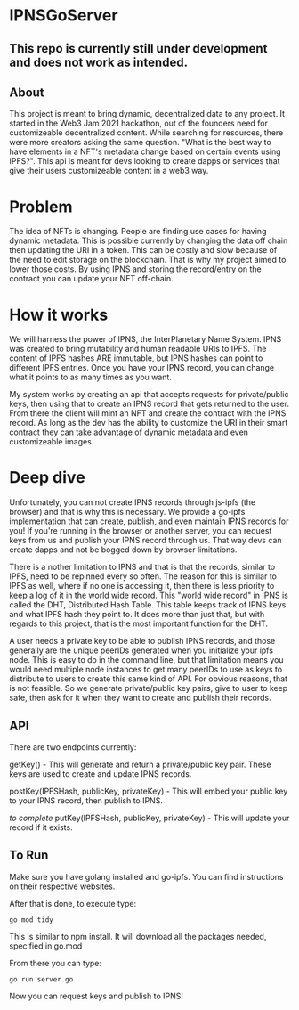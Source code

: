 # IPNSGoServer

## This repo is currently still under development and does not work as intended.

## About 

This project is meant to bring dynamic, decentralized data to any project. It started in the Web3 Jam 2021 hackathon, out of the founders need for customizeable decentralized content. While searching for resources, there were more creators asking the same question. "What is the best way to have elements in a NFT's metadata change based on certain events using IPFS?". This api is meant for devs looking to create dapps or services that give their users customizeable content in a web3 way. 

# Problem

The idea of NFTs is changing. People are finding use cases for having dynamic metadata. This is possible currently by changing the data off chain then updating the URI in a token. This can be costly and slow because of the need to edit storage on the blockchain. That is why my project aimed to lower those costs. By using IPNS and storing the record/entry on the contract you can update your NFT off-chain. 
 

# How it works
We will harness the power of IPNS, the InterPlanetary Name System. IPNS was created to bring mutability and human readable URIs to IPFS. The content of IPFS hashes ARE immutable, but IPNS hashes can point to different IPFS entries. Once you have your IPNS record, you can change what it points to as many times as you want.

My system works by creating an api that accepts requests for private/public keys, then using that to create an IPNS record that gets returned to the user. From there the client will mint an NFT and create the contract with the IPNS record. As long as the dev has the ability to customize the URI in their smart contract they can take advantage of dynamic metadata and even customizeable images.

# Deep dive

Unfortunately, you can not create IPNS records through js-ipfs (the browser) and that is why this is necessary. We provide a go-ipfs implementation that can create, publish, and even maintain IPNS records for you! If you're running in the browser or another server, you can request keys from us and publish your IPNS record through us. That way devs can create dapps and not be bogged down by browser limitations.

There is a nother limitation to IPNS and that is that the records, similar to IPFS, need to be repinned every so often. The reason for this is similar to IPFS as well, where if no one is accessing it, then there is less priority to keep a log of it in the world wide record. This "world wide record" in IPNS is called the DHT, Distributed Hash Table. This table keeps track of IPNS keys and what IPFS hash they point to. It does more than just that, but with regards to this project, that is the most important function for the DHT.

A user needs a private key to be able to publish IPNS records, and those generally are the unique peerIDs generated when you initialize your ipfs node. This is easy to do in the command line, but that limitation means you would need multiple node instances to get many peerIDs to use as keys to distribute to users to create this same kind of API. For obvious reasons, that is not feasible. So we generate private/public key pairs, give to user to keep safe, then ask for it when they want to create and publish their records. 

## API 

There are two endpoints currently:

getKey() - This will generate and return a private/public key pair. These keys are used to create and update IPNS records.

postKey(IPFSHash, publicKey, privateKey) - This will embed your public key to your IPNS record, then publish to IPNS.

*to complete*
putKey(IPFSHash, publicKey, privateKey) - This will update your record if it exists. 


## To Run
Make sure you have golang installed and go-ipfs. You can find instructions on their respective websites.

After that is done, to execute type:

`go mod tidy`

This is similar to npm install. It will download all the packages needed, specified in go.mod

From there you can type:

`go run server.go`

Now you can request keys and publish to IPNS!
